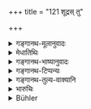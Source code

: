 +++
title = "121 शूद्रस् तु"

+++

<details><summary>गङ्गानथ-मूलानुवादः</summary>

The Śūdra, seeking a livelihood, may serve the Kṣatriya; or the Śūdra may seek to subsist by serving a wealthy Vaiśya.—(121)
</details>

<details><summary>मेधातिथिः</summary>

**शूद्रस् तु वृत्तिम् आकांक्षेत्** तदा **क्षत्रम् आराधयेत्** । वृत्तिग्रहणाज् जीविकार्थम् एव क्षत्राराधनम्, न धर्मार्थम् । ब्राह्मणाराधनं तुभयार्थम् अपीत्य् उक्तं भवति । एवं **धनिनं** **वैश्यम्** **आराध्य** जीवेत् ॥ १०.१२१ ॥
</details>

<details><summary>गङ्गानथ-भाष्यानुवादः</summary>

If the Śūdra be in want of a livelihood, he may serve the Kṣatriya. This means that the serving of the *Kṣatriya* will serve only as a means of subsistence, and will not bring any merit; which means that the serving of a Brāhmaṇa accomplishes both purposes.

Similarly he may make a living by serving a wealthy Vaiśya.—(121)
</details>

<details><summary>गङ्गानथ-टिप्पन्यः</summary>

This verse is quoted in *Aparārka* (p. 161).
</details>

<details><summary>गङ्गानथ-तुल्य-वाक्यानि</summary>

**(verses 10.121-122)  
**

[\[See under 99
above.\]]

*Gautama* (10.56).—‘Serving the higher castes (is the duty of the
Śūdra).’

*Yājñavalkya* (1.120).—‘Attending on the twice-born is the occupation
for the Śūdra; not gaining a living by that means, he shall become a
trader, or live by means of the various arts, always working for the
welfare of the twice-born.’
</details>

<details><summary>भारुचिः</summary>

> **शूद्रस् तु वृत्तिं कांक्षन्**

आपदीति वर्तते

> **क्षत्रम् आराधयेद् यदि ।**

क्षत्रं आराधय्तुम् इच्छेत्, तदभावे

> **धनिनं वाप्य् उपाराध्य वैश्यं शूद्रो जिजीविषेत्  ॥ १०.१२१ ॥**

एवं च सति क्षत्रियवैश्याराधनं वृत्तिर् एव केवलया शूद्रस्य ॥ १०.१२१ ॥
</details>

<details><summary>Bühler</summary>

121	If a Sudra, (unable to subsist by serving Brahmanas,) seeks a livelihood, he may serve Kshatriyas, or he may also seek to maintain himself by attending on a wealthy Vaisya.
</details>
